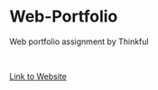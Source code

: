 # Web-Portfolio

<p>Web portfolio assignment by Thinkful</p><br>
<p><a href ="https://kevphan95.github.io/Web-Portfolio/" target="_blank"> Link to Website</a></p>
